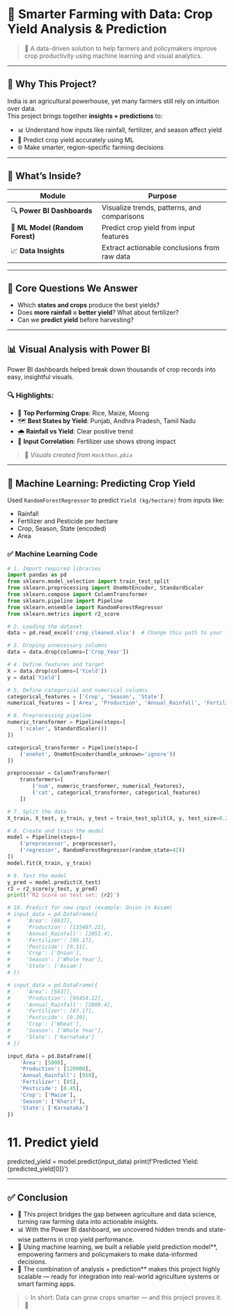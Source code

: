 # 🌾 Smarter Farming with Data: Crop Yield Analysis & Prediction

> 🚀 A data-driven solution to help farmers and policymakers improve crop productivity using machine learning and visual analytics.

---

## 📌 Why This Project?

India is an agricultural powerhouse, yet many farmers still rely on intuition over data.  
This project brings together **insights + predictions** to:

- 📊 Understand how inputs like rainfall, fertilizer, and season affect yield
- 🤖 Predict crop yield accurately using ML
- 🌐 Make smarter, region-specific farming decisions

---

## 📂 What’s Inside?

| Module | Purpose |
|--------|---------|
| 🔍 **Power BI Dashboards** | Visualize trends, patterns, and comparisons |
| 🤖 **ML Model (Random Forest)** | Predict crop yield from input features |
| 📈 **Data Insights** | Extract actionable conclusions from raw data |

---

## 🧠 Core Questions We Answer

- Which **states and crops** produce the best yields?
- Does **more rainfall = better yield**? What about fertilizer?
- Can we **predict yield** before harvesting?

---

## 📊 Visual Analysis with Power BI

Power BI dashboards helped break down thousands of crop records into easy, insightful visuals.

### 🔍 Highlights:

- 🥇 **Top Performing Crops**: Rice, Maize, Moong
- 🗺️ **Best States by Yield**: Punjab, Andhra Pradesh, Tamil Nadu
- 🌧️ **Rainfall vs Yield**: Clear positive trend
- 🧪 **Input Correlation**: Fertilizer use shows strong impact

> 📌 *Visuals created from `Hackthon.pbix`*

---

## 🤖 Machine Learning: Predicting Crop Yield

Used `RandomForestRegressor` to predict `Yield (kg/hectare)` from inputs like:

- Rainfall
- Fertilizer and Pesticide per hectare
- Crop, Season, State (encoded)
- Area

### ✅ Machine Learning Code

```python
# 1. Import required libraries
import pandas as pd
from sklearn.model_selection import train_test_split
from sklearn.preprocessing import OneHotEncoder, StandardScaler
from sklearn.compose import ColumnTransformer
from sklearn.pipeline import Pipeline
from sklearn.ensemble import RandomForestRegressor
from sklearn.metrics import r2_score

# 2. Loading the dataset
data = pd.read_excel('crop_cleaned.xlsx')  # Change this path to your file location

# 3. Droping unnecessary columns
data = data.drop(columns=['Crop_Year'])

# 4. Define features and target
X = data.drop(columns=['Yield'])
y = data['Yield']

# 5. Define categorical and numerical columns
categorical_features = ['Crop', 'Season', 'State']
numerical_features = ['Area', 'Production', 'Annual_Rainfall', 'Fertilizer', 'Pesticide']

# 6. Preprocessing pipeline
numeric_transformer = Pipeline(steps=[
    ('scaler', StandardScaler())
])

categorical_transformer = Pipeline(steps=[
    ('onehot', OneHotEncoder(handle_unknown='ignore'))
])

preprocessor = ColumnTransformer(
    transformers=[
        ('num', numeric_transformer, numerical_features),
        ('cat', categorical_transformer, categorical_features)
    ])

# 7. Split the data
X_train, X_test, y_train, y_test = train_test_split(X, y, test_size=0.2, random_state=42)

# 8. Create and train the model
model = Pipeline(steps=[
    ('preprocessor', preprocessor),
    ('regressor', RandomForestRegressor(random_state=42))
])
model.fit(X_train, y_train)

# 9. Test the model
y_pred = model.predict(X_test)
r2 = r2_score(y_test, y_pred)
print(f'R2 Score on test set: {r2}')

# 10. Predict for new input (example: Onion in Assam)
# input_data = pd.DataFrame({
#     'Area': [6637],
#     'Production': [135487.22],
#     'Annual_Rainfall': [2051.4],
#     'Fertilizer': [95.17],
#     'Pesticide': [0.31],
#     'Crop': ['Onion'],
#     'Season': ['Whole Year'],
#     'State': ['Assam']
# })

# input_data = pd.DataFrame({
#     'Area': [5637],
#     'Production': [95454.22],
#     'Annual_Rainfall': [2800.4],
#     'Fertilizer': [87.17],
#     'Pesticide': [0.29],
#     'Crop': ['Wheat'],
#     'Season': ['Whole Year'],
#     'State': ['Karnataka']
# })

input_data = pd.DataFrame({
    'Area': [5000],
    'Production': [120000],
    'Annual_Rainfall': [950],
    'Fertilizer': [85],
    'Pesticide': [0.45],
    'Crop': ['Maize'],
    'Season': ['Kharif'],
    'State': ['Karnataka']
})
```
# 11. Predict yield
predicted_yield = model.predict(input_data)
print(f'Predicted Yield: {predicted_yield[0]}')

---

## ✅ Conclusion

- 🌿 This project bridges the gap between agriculture and data science, turning raw farming data into actionable insights.
- 📊 With the Power BI dashboard, we uncovered hidden trends and state-wise patterns in crop yield performance.
- 🤖 Using machine learning, we built a reliable yield prediction model**, empowering farmers and policymakers to make data-informed decisions.
- 🔁 The combination of  analysis + prediction** makes this project highly scalable — ready for integration into  real-world agriculture systems or smart farming apps.

> 💡 In short:  Data can grow crops smarter — and this project proves it. 🌾
